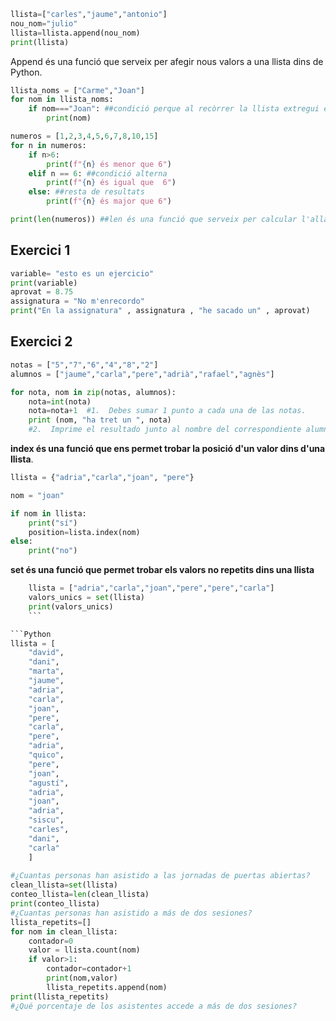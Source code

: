 ```Python
llista=["carles","jaume","antonio"]
nou_nom="julio"
llista=llista.append(nou_nom)
print(llista)
```
Append és una funció que serveix per afegir nous valors a una llista dins de Python. 

```Python
llista_noms = ["Carme","Joan"]
for nom in llista_noms:
	if nom==="Joan": ##condició perque al recòrrer la llista extregui el valor 
		print(nom)
```

```Python
numeros = [1,2,3,4,5,6,7,8,10,15]
for n in numeros:
	if n>6:
		print(f"{n} és menor que 6")
	elif n == 6: ##condició alterna 
		print(f"{n} és igual que  6")
	else: ##resta de resultats
		print(f"{n} és major que 6")

print(len(numeros)) ##len és una funció que serveix per calcular l'allargada
```

## Exercici 1
```Python
variable= "esto es un ejercicio"  
print(variable)  
aprovat = 8.75  
assignatura = "No m'enrecordo"  
print("En la assignatura" , assignatura , "he sacado un" , aprovat)
```
## Exercici 2
```Python
notas = ["5","7","6","4","8","2"]  
alumnos = ["jaume","carla","pere","adrià","rafael","agnès"]  

for nota, nom in zip(notas, alumnos): 
    nota=int(nota)  
    nota=nota+1  #1.  Debes sumar 1 punto a cada una de las notas.  
    print (nom, "ha tret un ", nota)  
    #2.  Imprime el resultado junto al nombre del correspondiente alumno de tal manera que: _var_alumno_ ha obtenido un _var_nota_".
```

**index és una funció que ens permet trobar la posició d'un valor dins d'una llista**. 
```Python
llista = {"adria","carla","joan", "pere"}

nom = "joan"

if nom in llista:
	print("sí")
	position=lista.index(nom)
else:
	print("no")
```
**set és una funció que permet trobar els valors no repetits dins una llista**
```Python
	llista = ["adria","carla","joan","pere","pere","carla"]
	valors_unics = set(llista)
	print(valors_unics)
	```

```Python
llista = [  
    "david",  
    "dani",  
    "marta",  
    "jaume",  
    "adria",  
    "carla",  
    "joan",  
    "pere",  
    "carla",  
    "pere",  
    "adria",  
    "quico",  
    "pere",  
    "joan",  
    "agustí",  
    "adria",  
    "joan",  
    "adria",  
    "siscu",  
    "carles",  
    "dani",  
    "carla"  
    ]  
  
#¿Cuantas personas han asistido a las jornadas de puertas abiertas?  
clean_llista=set(llista)  
conteo_llista=len(clean_llista)  
print(conteo_llista)  
#¿Cuantas personas han asistido a más de dos sesiones?  
llista_repetits=[]  
for nom in clean_llista:  
    contador=0  
    valor = llista.count(nom)  
    if valor>1:  
        contador=contador+1  
        print(nom,valor)  
        llista_repetits.append(nom)  
print(llista_repetits)  
#¿Qué porcentaje de los asistentes accede a más de dos sesiones? 
```


